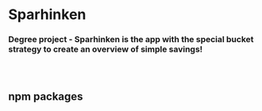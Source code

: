 # Sparhinken

### Degree project - Sparhinken is the app with the special bucket strategy to create an overview of simple savings!

<br>

#

## npm packages
